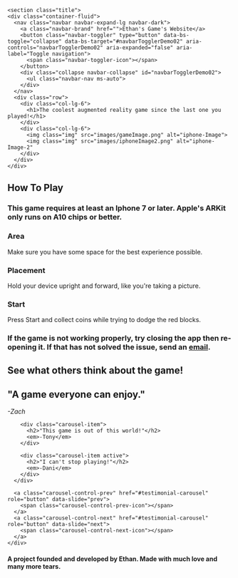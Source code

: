 
<html lang="en" dir="ltr">
    <head>
        <title>Ethan's Game's Website</title>
  <link href="https://cdn.jsdelivr.net/npm/bootstrap@5.0.2/dist/css/bootstrap.min.css" rel="stylesheet" integrity="sha384-EVSTQN3/azprG1Anm3QDgpJLIm9Nao0Yz1ztcQTwFspd3yD65VohhpuuCOmLASjC" crossorigin="anonymous">
  <link rel="stylesheet" href="styles.css">
  <script src="https://kit.fontawesome.com/c954086212.js" crossorigin="anonymous"></script>
  <script src="https://code.jquery.com/jquery-3.4.1.slim.min.js" integrity="sha384-J6qa4849blE2+poT4WnyKhv5vZF5SrPo0iEjwBvKU7imGFAV0wwj1yYfoRSJoZ+n" crossorigin="anonymous"></script>
  <script src="https://cdn.jsdelivr.net/npm/popper.js@1.16.0/dist/umd/popper.min.js" integrity="sha384-Q6E9RHvbIyZFJoft+2mJbHaEWldlvI9IOYy5n3zV9zzTtmI3UksdQRVvoxMfooAo" crossorigin="anonymous"></script>
  <script src="https://stackpath.bootstrapcdn.com/bootstrap/4.4.1/js/bootstrap.min.js" integrity="sha384-wfSDF2E50Y2D1uUdj0O3uMBJnjuUD4Ih7YwaYd1iqfktj0Uod8GCExl3Og8ifwB6" crossorigin="anonymous"></script>     </head>

<body>
    <meta charset="utf-8">
 
    <section class="title">
    <div class="container-fluid">
      <nav class="navbar navbar-expand-lg navbar-dark">
        <a class="navbar-brand" href="">Ethan's Game's Website</a>
        <button class="navbar-toggler" type="button" data-bs-toggle="collapse" data-bs-target="#navbarTogglerDemo02" aria-controls="navbarTogglerDemo02" aria-expanded="false" aria-label="Toggle navigation">
          <span class="navbar-toggler-icon"></span>
        </button>
        <div class="collapse navbar-collapse" id="navbarTogglerDemo02">
          <ul class="navbar-nav ms-auto">
        </div>
      </nav>
      <div class="row">
        <div class="col-lg-6">
          <h1>The coolest augmented reality game since the last one you played!</h1>
        </div>
        <div class="col-lg-6">
          <img class="img" src="images/gameImage.png" alt="iphone-Image">
          <img class="img" src="images/iphoneImage2.png" alt="iphone-Image-2"
        </div>
      </div>
    </div>
  </section>

  <section class="app-info">
    <h1 class="HowToPlay">How To Play</h1>
    <h3 class="disclaimer">This game requires at least an Iphone 7 or later. Apple's ARKit only runs on A10 chips or better.</h3>
    <div class="row">
      <div class="feature-box col-lg-4">
        <h3>Area</h3>
        <p>Make sure you have some space for the best experience possible.</p>
      </div>
      <div class="feature-box col-lg-4">
        <h3>Placement</h3>
        <p>Hold your device upright and forward, like you're taking a picture.</p>
      </div>
      <div class="feature-box col-lg-4">
        <h3>Start</h3>
        <p>Press Start and collect coins while trying to dodge the red blocks.</p>
      </div>
    </div>
    <div>
      <h3 class="help">If the game is not working properly, try closing the app then re-opening it. If that has not solved the issue, send an <a href="contact.html">email</a>.</h3>
    </div>
  </section>

  <section class="reviews">
    <h1 class="reviewsTitle">See what others think about the game!</h1>
    <div id="testimonial-carousel" class="carousel slide" date-bs-ride="carousel">
      <div class="carousel-inner">
        <div class="carousel-item">
          <h2>"A game everyone can enjoy."</h2>
          <em>-Zach</em>
        </div>

        <div class="carousel-item">
          <h2>"This game is out of this world!"</h2>
          <em>-Tony</em>
        </div>

        <div class="carousel-item active">
          <h2>"I can't stop playing!"</h2>
          <em>-Dani</em>
        </div>
      </div>

      <a class="carousel-control-prev" href="#testimonial-carousel" role="button" data-slide="prev">
        <span class="carousel-control-prev-icon"></span>
      </a>
      <a class="carousel-control-next" href="#testimonial-carousel" role="button" data-slide="next">
        <span class="carousel-control-next-icon"></span>
      </a>
    </div>


  </section>

  <section class="index">
    <div class="row">
    </div>
    <h4 class="ending">A project founded and developed by Ethan. Made with much love and many more tears.</h4>
  </section>

</body>

</html>

